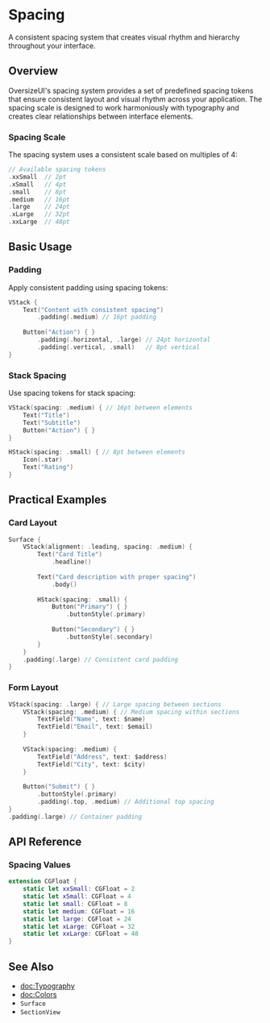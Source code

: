 # Spacing

A consistent spacing system that creates visual rhythm and hierarchy throughout your interface.

## Overview

OversizeUI's spacing system provides a set of predefined spacing tokens that ensure consistent layout and visual rhythm across your application. The spacing scale is designed to work harmoniously with typography and creates clear relationships between interface elements.

### Spacing Scale

The spacing system uses a consistent scale based on multiples of 4:

```swift
// Available spacing tokens
.xxSmall  // 2pt
.xSmall   // 4pt
.small    // 8pt
.medium   // 16pt
.large    // 24pt
.xLarge   // 32pt
.xxLarge  // 48pt
```

## Basic Usage

### Padding

Apply consistent padding using spacing tokens:

```swift
VStack {
    Text("Content with consistent spacing")
        .padding(.medium) // 16pt padding
    
    Button("Action") { }
        .padding(.horizontal, .large) // 24pt horizontal
        .padding(.vertical, .small)   // 8pt vertical
}
```

### Stack Spacing

Use spacing tokens for stack spacing:

```swift
VStack(spacing: .medium) { // 16pt between elements
    Text("Title")
    Text("Subtitle")
    Button("Action") { }
}

HStack(spacing: .small) { // 8pt between elements
    Icon(.star)
    Text("Rating")
}
```

## Practical Examples

### Card Layout

```swift
Surface {
    VStack(alignment: .leading, spacing: .medium) {
        Text("Card Title")
            .headline()
        
        Text("Card description with proper spacing")
            .body()
        
        HStack(spacing: .small) {
            Button("Primary") { }
                .buttonStyle(.primary)
            
            Button("Secondary") { }
                .buttonStyle(.secondary)
        }
    }
    .padding(.large) // Consistent card padding
}
```

### Form Layout

```swift
VStack(spacing: .large) { // Large spacing between sections
    VStack(spacing: .medium) { // Medium spacing within sections
        TextField("Name", text: $name)
        TextField("Email", text: $email)
    }
    
    VStack(spacing: .medium) {
        TextField("Address", text: $address)
        TextField("City", text: $city)
    }
    
    Button("Submit") { }
        .buttonStyle(.primary)
        .padding(.top, .medium) // Additional top spacing
}
.padding(.large) // Container padding
```

## API Reference

### Spacing Values

```swift
extension CGFloat {
    static let xxSmall: CGFloat = 2
    static let xSmall: CGFloat = 4
    static let small: CGFloat = 8
    static let medium: CGFloat = 16
    static let large: CGFloat = 24
    static let xLarge: CGFloat = 32
    static let xxLarge: CGFloat = 48
}
```

## See Also

- <doc:Typography>
- <doc:Colors>
- ``Surface``
- ``SectionView``